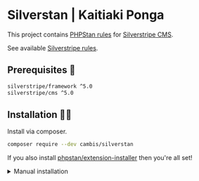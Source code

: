 # Silverstan | Kaitiaki Ponga

This project contains [PHPStan rules](hhttps://github.com/phpstan/phpstan) for [Silverstripe CMS](https://github.com/silverstripe).

See available [Silverstripe rules](docs/rules_overview.md).

## Prerequisites 🦺

```sh
silverstripe/framework ^5.0
silverstripe/cms ^5.0
```

## Installation 👷‍♀️

Install via composer.

```sh
composer require --dev cambis/silverstan
```

If you also install [phpstan/extension-installer](https://github.com/phpstan/extension-installer) then you're all set!

<details>
  <summary>Manual installation</summary>

If you don't want to use `phpstan/extension-installer`, include extension.neon in your project's PHPStan config:

```neon
includes:
    - vendor/cambis/silverstan/extension.neon
```

</details>
